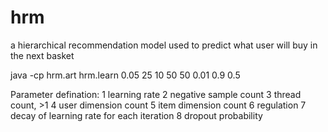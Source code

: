 # hrm
a hierarchical recommendation model used to predict what user will buy in the next basket

java -cp hrm.art hrm.learn 0.05 25 10 50 50 0.01 0.9 0.5

Parameter defination:
1 learning rate
2 negative sample count
3 thread count, >1
4 user dimension count
5 item dimension count
6 regulation
7 decay of learning rate for each iteration
8 dropout probability
